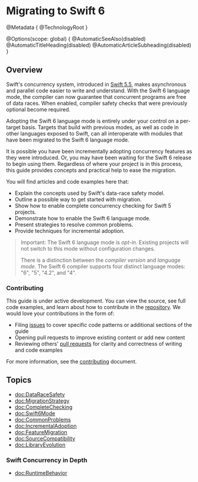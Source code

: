 # Migrating to Swift 6

@Metadata {
  @TechnologyRoot
}

@Options(scope: global) {
  @AutomaticSeeAlso(disabled)
  @AutomaticTitleHeading(disabled)
  @AutomaticArticleSubheading(disabled)
}

## Overview

Swift's concurrency system, introduced in [Swift 5.5](https://www.swift.org/blog/swift-5.5-released/),
makes asynchronous and parallel code easier to write and understand.
With the Swift 6 language mode, the compiler can now 
guarantee that concurrent programs are free of data races.
When enabled, compiler safety checks that were
previously optional become required.

Adopting the Swift 6 language mode is entirely under your control
on a per-target basis.
Targets that build with previous modes, as well as code in other
languages exposed to Swift, can all interoperate with
modules that have been migrated to the Swift 6 language mode.

It is possible you have been incrementally adopting concurrency features
as they were introduced.
Or, you may have been waiting for the Swift 6 release to begin using them.
Regardless of where your project is in this process, this guide provides
concepts and practical help to ease the migration.

You will find articles and code examples here that:

- Explain the concepts used by Swift's data-race safety model.
- Outline a possible way to get started with migration.
- Show how to enable complete concurrency checking for Swift 5 projects.
- Demonstrate how to enable the Swift 6 language mode.
- Present strategies to resolve common problems.
- Provide techniques for incremental adoption.

> Important: The Swift 6 language mode is _opt-in_.
Existing projects will not switch to this mode without configuration changes.
>
> There is a distinction between the _compiler version_ and _language mode_.
The Swift 6 compiler supports four distinct language modes: "6", "5", "4.2",
and "4".

### Contributing

This guide is under active development. You can view the source, see
full code examples, and learn about how to contribute in the [repository][].
We would love your contributions in the form of:

- Filing [issues][] to cover specific code patterns or additional sections of the guide
- Opening pull requests to improve existing content or add new content
- Reviewing others' [pull requests][] for clarity and correctness of writing and code examples

For more information, see the [contributing][] document.

[repository]: https://github.com/apple/swift-migration-guide
[issues]: https://github.com/apple/swift-migration-guide/issues
[pull requests]: https://github.com/apple/swift-migration-guide/pulls
[contributing]: https://github.com/apple/swift-migration-guide/blob/main/CONTRIBUTING.md

## Topics

- <doc:DataRaceSafety>
- <doc:MigrationStrategy>
- <doc:CompleteChecking>
- <doc:Swift6Mode>
- <doc:CommonProblems>
- <doc:IncrementalAdoption>
- <doc:FeatureMigration>
- <doc:SourceCompatibility>
- <doc:LibraryEvolution>

### Swift Concurrency in Depth

- <doc:RuntimeBehavior>
